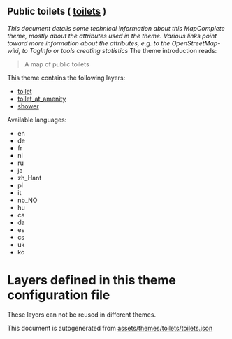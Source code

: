 [//]: # (WARNING: this file is automatically generated. Please find the sources at the bottom and edit those sources)

## Public toilets ( [toilets](https://mapcomplete.org/toilets) )
_This document details some technical information about this MapComplete theme, mostly about the attributes used in the theme. Various links point toward more information about the attributes, e.g. to the OpenStreetMap-wiki, to TagInfo or tools creating statistics_
The theme introduction reads:

> A map of public toilets

This theme contains the following layers:

 - [toilet](../Layers/toilet.md)
 - [toilet_at_amenity](../Layers/toilet_at_amenity.md)
 - [shower](../Layers/shower.md)

Available languages:

 - en
 - de
 - fr
 - nl
 - ru
 - ja
 - zh_Hant
 - pl
 - it
 - nb_NO
 - hu
 - ca
 - da
 - es
 - cs
 - uk
 - ko

# Layers defined in this theme configuration file
These layers can not be reused in different themes.


This document is autogenerated from [assets/themes/toilets/toilets.json](https://source.mapcomplete.org/MapComplete/MapComplete/src/branch/develop/assets/themes/toilets/toilets.json)
